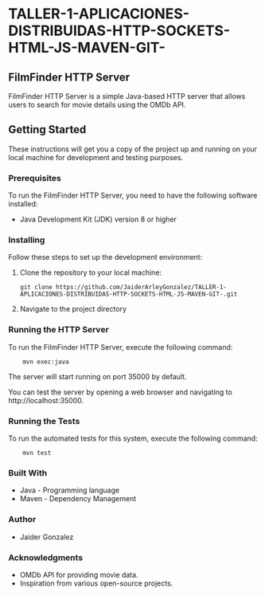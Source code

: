 # TALLER-1-APLICACIONES-DISTRIBUIDAS-HTTP-SOCKETS-HTML-JS-MAVEN-GIT-
## FilmFinder HTTP Server
FilmFinder HTTP Server is a simple Java-based HTTP server that allows users to search for movie details using the OMDb API.

## Getting Started

These instructions will get you a copy of the project up and running on your local machine for development and testing purposes.

### Prerequisites

To run the FilmFinder HTTP Server, you need to have the following software installed:

- Java Development Kit (JDK) version 8 or higher

### Installing

Follow these steps to set up the development environment:

1. Clone the repository to your local machine:

    ```
    git clone https://github.com/JaiderArleyGonzalez/TALLER-1-APLICACIONES-DISTRIBUIDAS-HTTP-SOCKETS-HTML-JS-MAVEN-GIT-.git
    ```
2. Navigate to the project directory
### Running the HTTP Server

To run the FilmFinder HTTP Server, execute the following command:
``` 
    mvn exec:java 
```
The server will start running on port 35000 by default.

You can test the server by opening a web browser and navigating to http://localhost:35000.
### Running the Tests
To run the automated tests for this system, execute the following command:

``` 
    mvn test
```

### Built With
- Java - Programming language
- Maven - Dependency Management
### Author
- Jaider Gonzalez
### Acknowledgments
- OMDb API for providing movie data.
- Inspiration from various open-source projects.